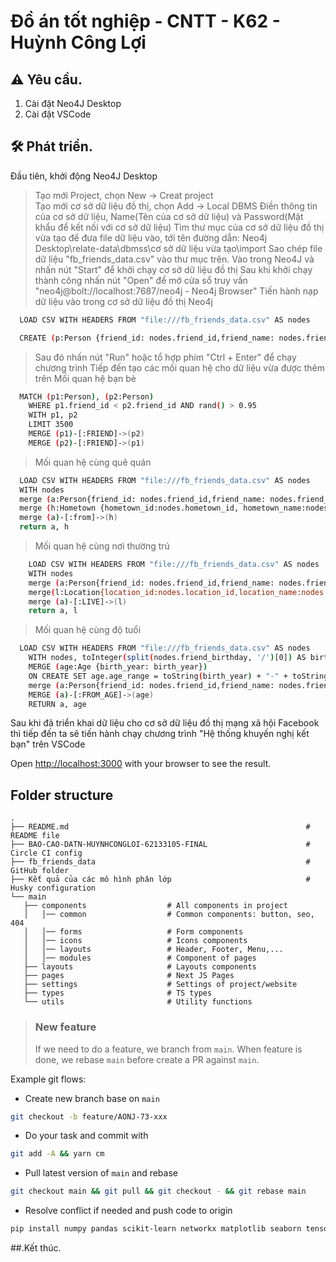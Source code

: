 # Đồ án tốt nghiệp - CNTT - K62 - Huỳnh Công Lợi

## ⚠️ Yêu cầu.

1. Cài đặt Neo4J Desktop
2. Cài đặt VSCode

## 🛠 Phát triển.

Đầu tiên, khởi động Neo4J Desktop 
> Tạo mới Project, chọn New -> Creat project  
> Tạo mới cơ sở dữ liệu đồ thị, chọn Add -> Local DBMS 
> Điền thông tin của cơ sở dữ liệu, Name(Tên của cơ sở dữ liệu) và Password(Mật khẩu để kết nối với cơ sở dữ liệu)
> Tìm thư mục của cơ sở dữ liệu đồ thị vừa tạo để đưa file dữ liệu vào, tới tên đường dẫn: Neo4j Desktop\relate-data\dbmss\cơ sở dữ liệu vừa tạo\import
> Sao chép file dữ liệu "fb_friends_data.csv" vào thư mục trên.
> Vào trong Neo4J và nhấn nút "Start" để khởi chạy cơ sở dữ liệu đồ thị
> Sau khi khởi chạy thành công nhấn nút "Open" để mở cửa sổ truy vấn "neo4j@bolt://localhost:7687/neo4j - Neo4j Browser"
> Tiến hành nạp dữ liệu vào trong cơ sở dữ liệu đồ thị Neo4j
```bash
  LOAD CSV WITH HEADERS FROM "file:///fb_friends_data.csv" AS nodes

  CREATE (p:Person {friend_id: nodes.friend_id,friend_name: nodes.friend_name, friend_gender:nodes.friend_gender,url:nodes.url,friend_birthday:nodes.friend_birthday,relationship_status:nodes.relationship_status,location_id:nodes.location_id, location_name:nodes.location_name,hometown_id:nodes.hometown_id, hometown_name:nodes.hometown_name})
```
> Sau đó nhấn nút "Run" hoặc tổ hợp phím "Ctrl + Enter" để chạy chương trình
> Tiếp đến tạo các mối quan hệ cho dữ liệu vừa được thêm trên
> Mối quan hệ bạn bè
```bash
  MATCH (p1:Person), (p2:Person)
	WHERE p1.friend_id < p2.friend_id AND rand() > 0.95
	WITH p1, p2
	LIMIT 3500
	MERGE (p1)-[:FRIEND]->(p2)
	MERGE (p2)-[:FRIEND]->(p1)
```
> Mối quan hệ cùng quê quán 
```bash
  LOAD CSV WITH HEADERS FROM "file:///fb_friends_data.csv" AS nodes
  WITH nodes 
  merge (a:Person{friend_id: nodes.friend_id,friend_name: nodes.friend_name}) 
  merge (h:Hometown {hometown_id:nodes.hometown_id, hometown_name:nodes.hometown_name})
  merge (a)-[:from]->(h)
  return a, h
```
> Mối quan hệ cùng nơi thường trú
```bash
	LOAD CSV WITH HEADERS FROM "file:///fb_friends_data.csv" AS nodes
	WITH nodes 
	merge (a:Person{friend_id: nodes.friend_id,friend_name: nodes.friend_name}) 
	merge(l:Location{location_id:nodes.location_id,location_name:nodes.location_name})
	merge (a)-[:LIVE]->(l)
	return a, l
```
> Mối quan hệ cùng độ tuổi
```bash
  LOAD CSV WITH HEADERS FROM "file:///fb_friends_data.csv" AS nodes
	WITH nodes, toInteger(split(nodes.friend_birthday, '/')[0]) AS birth_year
	MERGE (age:Age {birth_year: birth_year})
	ON CREATE SET age.age_range = toString(birth_year) + "-" + toString(birth_year + 10)
	merge (a:Person{friend_id: nodes.friend_id,friend_name: nodes.friend_name}) 
	MERGE (a)-[:FROM_AGE]->(age)
	RETURN a, age
```

Sau khi đã triển khai dữ liệu cho cơ sở dữ liệu đồ thị mạng xã hội Facebook thì tiếp đến ta sẽ tiến hành chạy chương trình "Hệ thống khuyến nghị kết bạn" trên VSCode


Open [http://localhost:3000](http://localhost:3000) with your browser to see the result.

## Folder structure

```shell
.
├── README.md                                                     # README file
├── BAO-CAO-DATN-HUYNHCONGLOI-62133105-FINAL                      # Circle CI config
├── fb_friends_data                                               # GitHub folder
├── Kết quả của các mô hình phân lớp                              # Husky configuration
└── main 
   ├── components                  # All components in project
   │   │── common                  # Common components: button, seo, 404
   │   │── forms                   # Form components
   │   │── icons                   # Icons components
   │   │── layouts                 # Header, Footer, Menu,...
   │   │── modules                 # Component of pages
   ├── layouts                     # Layouts components
   ├── pages                       # Next JS Pages
   ├── settings                    # Settings of project/website
   ├── types                       # TS types
   └── utils                       # Utility functions

```

> ### New feature
>
> If we need to do a feature, we branch from `main`. When feature is done, we rebase `main` before create a PR against
> `main`.

Example git flows:

- Create new branch base on `main`

```bash
git checkout -b feature/AONJ-73-xxx
```

- Do your task and commit with

```bash
git add -A && yarn cm
```

- Pull latest version of `main` and rebase

```bash
git checkout main && git pull && git checkout - && git rebase main
```

- Resolve conflict if needed and push code to origin

```bash
pip install numpy pandas scikit-learn networkx matplotlib seaborn tensorflow neo4j pyqt5 xlsxwriter
```

##.Kết thúc.
